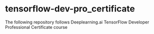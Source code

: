# tensorflow-dev-pro_certificate
The following repository follows Deeplearning.ai TensorFlow Developer Professional Certificate course
